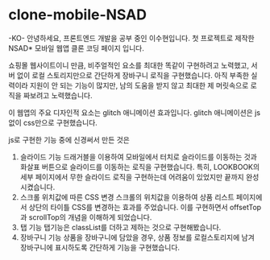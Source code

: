 # clone-mobile-NSAD
 
 -KO-
 안녕하세요, 프론트엔드 개발을 공부 중인 이수현입니다.
 첫 프로젝트로 제작한 NSAD* 모바일 웹앱 클론 코딩 페이지 입니다.

 쇼핑몰 웹사이트이니 만큼, 비주얼적인 요소를 최대한 똑같이 구현하려고 노력했고,
 서버 없이 로컬 스토리지만으로 간단하게 장바구니 로직을 구현했습니다.
 아직 부족한 실력이라 지원이 안 되는 기능이 많지만, 남의 도움을 받지 않고 최대한 제 머릿속으로
 로직을 짜보려고 노력했습니다.

 이 웹앱의 주요 디자인적 요소는 glitch 애니메이션 효과입니다. glitch 애니메이션은 js없이 css만으로
 구현했습니다.

 js로 구현한 기능 중에 신경써서 만든 것은
 1. 슬라이드 기능
 드래거블을 이용하여 모바일에서 터치로 슬라이드를 이동하는 것과 화살표 버튼으로 슬라이드를 이동하는
 로직을 구현했습니다.
 특히, LOOKBOOK의 세부 페이지에서 무한 슬라이드 로직을 구현하는데 어려움이 있었지만 끝까지
 완성시켰습니다.
 2. 스크롤 위치값에 따른 CSS 변경
 스크롤의 위치값을 이용하여 상품 리스트 페이지에서 상단의 타이틀 CSS를 변경하는 효과를 주었습니다.
 이를 구현하면서 offsetTop과 scrollTop의 개념을 이해하게 되었습니다.
 3. 탭 기능
 탭기능은 classList를 더하고 제하는 것으로 구현해봤습니다.
 4. 장바구니 기능
 상품을 장바구니에 담았을 경우, 상품 정보를 로컬스토리지에 남겨 장바구니에 표시하도록 간단하게
 기능을 구현했습니다.
